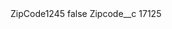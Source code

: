 <?xml version="1.0" encoding="UTF-8"?>
<CustomMetadata xmlns="http://soap.sforce.com/2006/04/metadata" xmlns:xsi="http://www.w3.org/2001/XMLSchema-instance" xmlns:xsd="http://www.w3.org/2001/XMLSchema">
    <label>ZipCode1245</label>
    <protected>false</protected>
    <values>
        <field>Zipcode__c</field>
        <value xsi:type="xsd:string">17125</value>
    </values>
</CustomMetadata>
